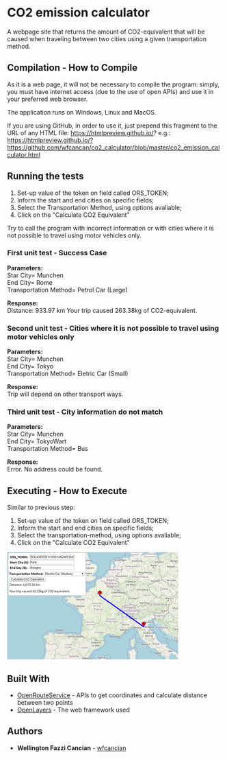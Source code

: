 # CO2 emission calculator

A webpage site that returns the amount of CO2-equivalent that will be caused when traveling between two cities using a given transportation method.

## Compilation - How to Compile

As it is a web page, it will not be necessary to compile the program: simply,  you must have internet access (due to the use of open APIs) and use it in your preferred web browser.

The application runs on Windows, Linux and MacOS.

If you are using GitHub, in order to use it, just prepend this fragment to the URL of any HTML file: https://htmlpreview.github.io/? e.g.:
https://htmlpreview.github.io/?https://github.com/wfcancan/co2_calculator/blob/master/co2_emission_calculator.html

## Running the tests

1. Set-up value of the token on field called ORS_TOKEN;
2. Inform the start and end cities on specific fields;
3. Select the Transportation Method, using options avaliable;
4. Click on the "Calculate CO2 Equivalent"

Try to call the program with incorrect information or with cities where it is not possible to travel using motor vehicles only.

### First unit test - Success Case
**Parameters:**\
Star City= Munchen\
End City= Rome\
Transportation Method= Petrol Car (Large)

**Response:**\
Distance: 933.97 km 
Your trip caused 263.38kg of CO2-equivalent. 

### Second unit test - Cities where it is not possible to travel using motor vehicles only
**Parameters:**\
Star City= Munchen\
End City= Tokyo\
Transportation Method= Eletric Car (Small)

**Response:**\
Trip will depend on other transport ways. 

### Third unit test - City information do not match
**Parameters:**\
Star City= Munchen\
End City= TokyoWart\
Transportation Method= Bus

**Response:**\
Error. No address could be found. 

## Executing - How to Execute

Similar to previous step:
1. Set-up value of the token on field called ORS_TOKEN;
2. Inform the start and end cities on specific fields;
3. Select the transportation-method, using options avaliable;
4. Click on the "Calculate CO2 Equivalent"

![Example: how to Execute](https://github.com/wfcancan/co2_calculator/blob/master/example_co2.png)

## Built With
* [OpenRouteService](https://openrouteservice.org/) - APIs to get coordinates and calculate distance between two points
* [OpenLayers](http://openlayers.org) - The web framework used

## Authors

* **Wellington Fazzi Cancian** - [wfcancian](https://github.com/wfcancan)
